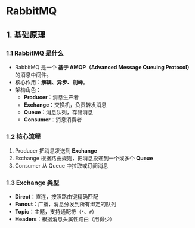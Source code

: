 # RabbitMQ

## 1. 基础原理

### 1.1 RabbitMQ 是什么
- RabbitMQ 是一个 **基于 AMQP（Advanced Message Queuing Protocol）** 的消息中间件。
- 核心作用：**解耦、异步、削峰**。
- 架构角色：
    - **Producer**：消息生产者
    - **Exchange**：交换机，负责转发消息
    - **Queue**：消息队列，存储消息
    - **Consumer**：消息消费者

### 1.2 核心流程
1. Producer 把消息发送到 **Exchange**
2. Exchange 根据路由规则，把消息投递到一个或多个 **Queue**
3. Consumer 从 Queue 中拉取或订阅消息

### 1.3 Exchange 类型
- **Direct**：直连，按照路由键精确匹配
- **Fanout**：广播，消息分发到所有绑定的队列
- **Topic**：主题，支持通配符（`*`、`#`）
- **Headers**：根据消息头属性路由（用得少）

